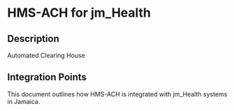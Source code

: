 # HMS-ACH for jm_Health

## Description

Automated Clearing House

## Integration Points

This document outlines how HMS-ACH is integrated with jm_Health systems in Jamaica.
